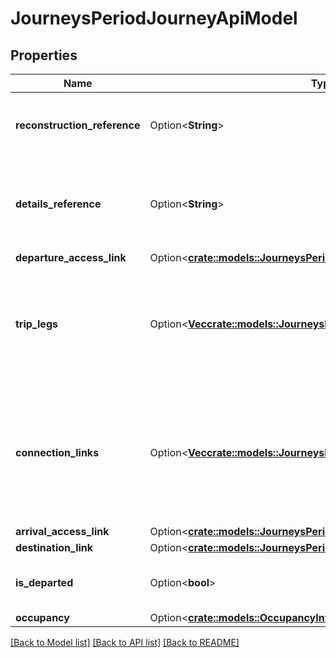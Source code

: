 # JourneysPeriodJourneyApiModel

## Properties

Name | Type | Description | Notes
------------ | ------------- | ------------- | -------------
**reconstruction_reference** | Option<**String**> | A reference that can be used to reconstruct this journey at a later time. | [optional]
**details_reference** | Option<**String**> | A reference that should be used when getting detailed information about the journey. | [optional]
**departure_access_link** | Option<[**crate::models::JourneysPeriodDepartureAccessLinkApiModel**](VT.ApiPlaneraResa.Web.V4.Models.Journeys.DepartureAccessLinkApiModel.md)> |  | [optional]
**trip_legs** | Option<[**Vec<crate::models::JourneysPeriodTripLegApiModel>**](VT.ApiPlaneraResa.Web.V4.Models.Journeys.TripLegApiModel.md)> | A list of trip legs on a journey, when applicable. A journey has either one or more trip legs or one  destination link. | [optional]
**connection_links** | Option<[**Vec<crate::models::JourneysPeriodConnectionLinkApiModel>**](VT.ApiPlaneraResa.Web.V4.Models.Journeys.ConnectionLinkApiModel.md)> | A list of ConnectionLinks between TripLegs, when applicable. The internal order of TripLegs and ConnectionLinks is defined by Index-property on the objects. | [optional]
**arrival_access_link** | Option<[**crate::models::JourneysPeriodArrivalAccessLinkApiModel**](VT.ApiPlaneraResa.Web.V4.Models.Journeys.ArrivalAccessLinkApiModel.md)> |  | [optional]
**destination_link** | Option<[**crate::models::JourneysPeriodDestinationLinkApiModel**](VT.ApiPlaneraResa.Web.V4.Models.Journeys.DestinationLinkApiModel.md)> |  | [optional]
**is_departed** | Option<**bool**> | Flag indicating if the first trip leg of the journey is departed. | [optional]
**occupancy** | Option<[**crate::models::OccupancyInformationApiModel**](VT.ApiPlaneraResa.Web.V4.Models.OccupancyInformationApiModel.md)> |  | [optional]

[[Back to Model list]](../README.md#documentation-for-models) [[Back to API list]](../README.md#documentation-for-api-endpoints) [[Back to README]](../README.md)


